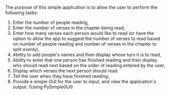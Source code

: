 The purpose of this simple application is to allow the user to perform the following tasks: 
1. Enter the number of people reading,
2. Enter the number of verses in the chapter being read,
3. Enter how many verses each person would like to read (or have the option to allow the app to suggest the number of verses to read based on number of people reading and number of verses in the chapter to split evenly),
4. Ability to add people's names and then display whose turn it is to read,
5. Ability to enter that one person has finished reading and then display who should read next based on the order of reading entered by the user,
6. Display which verses the next person should read.
7. Tell the user when they have finished reading.
8. Provide a simple GUI for the user to input, and view the application's output. (Using PySimpleGUI)
